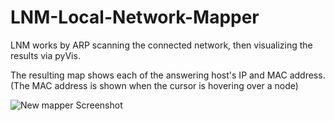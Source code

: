 # LNM-Local-Network-Mapper
LNM works by ARP scanning the connected network, then visualizing the results via pyVis.  

The resulting map shows each of the answering host's IP and MAC address. (The MAC address is shown when the cursor is hovering over a node)



![New mapper Screenshot](https://user-images.githubusercontent.com/90629653/222892550-df1c3511-08f0-4fe9-b59f-9f54ac9a4bd3.png)
